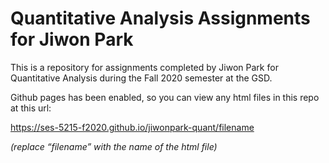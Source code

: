 # Quantitative Analysis Assignments for Jiwon Park

This is a repository for assignments completed by Jiwon Park for Quantitative Analysis during the Fall 2020 semester at the GSD.

Github pages has been enabled, so you can view any html files in this repo at this url:

https://ses-5215-f2020.github.io/jiwonpark-quant/filename

*(replace “filename” with the name of the html file)*
